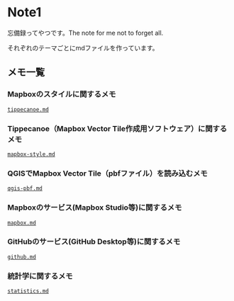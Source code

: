 # Note1
忘備録ってやつです。The note for me not to forget all.

それぞれのテーマごとにmdファイルを作っています。

## メモ一覧

### Mapboxのスタイルに関するメモ
[`tippecanoe.md`](https://github.com/mghs15/Note1/blob/master/tippecanoe.md)

### Tippecanoe（Mapbox Vector Tile作成用ソフトウェア）に関するメモ
[`mapbox-style.md`](https://github.com/mghs15/Note1/blob/master/mapbox-style.md)

### QGISでMapbox Vector Tile（pbfファイル）を読み込むメモ
[`qgis-pbf.md`](https://github.com/mghs15/Note1/blob/master/qgis-pbf.md)

### Mapboxのサービス(Mapbox Studio等)に関するメモ
[`mapbox.md`](https://github.com/mghs15/Note1/blob/master/mapbox.md)

### GitHubのサービス(GitHub Desktop等)に関するメモ
[`github.md`](https://github.com/mghs15/Note1/blob/master/github.md)

### 統計学に関するメモ
[`statistics.md`](https://github.com/mghs15/Note1/blob/master/statistics.md)

